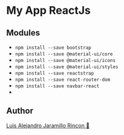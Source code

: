# My App ReactJs

## Modules
* ``` npm install --save bootstrap ``` 
* ``` npm install --save @material-ui/core ```
* ``` npm install --save @material-ui/icons ```
* ``` npm install --save @material-ui/styles ```
* ``` npm install --save reactstrap ```
* ``` npm install --save react-router-dom ```
* ``` npm install --save navbar-react ```
* ```  ```


## Author
[Luis Alejandro Jaramillo Rincon :milky_way:](https://github.com/luisalejandrojaramillo)
